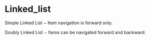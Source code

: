 # Linked_list
Simple Linked List − Item navigation is forward only.

Doubly Linked List − Items can be navigated forward and backward.

